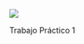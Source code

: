 <img src="https://readme-typing-svg.herokuapp.com/?lines=Base+de+Datos+I!&center=true&width=360&height=30">

  Trabajo Práctico 1
